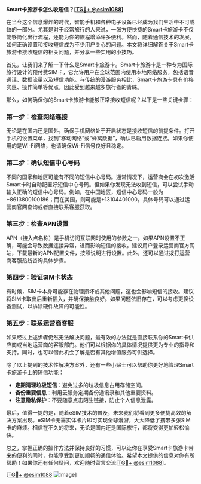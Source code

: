 **Smart卡旅游卡怎么收短信？[[TG💪+ @esim1088](https://t.me/s/esim1088)]**

在当今这个信息爆炸的时代，智能手机和各种电子设备已经成为我们生活中不可或缺的一部分。尤其是对于经常旅行的人来说，一张方便快捷的Smart卡旅游卡不仅能够简化出行流程，还能为你的旅程增添许多便利。然而，随着通信技术的发展，如何正确设置和接收短信成为不少用户关心的问题。本文将详细解答关于Smart卡旅游卡接收短信的相关问题，并分享一些实用的小技巧。

首先，让我们来了解一下什么是Smart卡旅游卡。Smart卡旅游卡是一种专为国际旅行设计的预付费SIM卡，它允许用户在全球范围内使用本地网络服务，包括语音通话、数据流量以及短信功能。与传统的漫游服务相比，Smart卡旅游卡具有价格实惠、操作简单等优点，因此受到越来越多旅行者的青睐。

那么，如何确保你的Smart卡旅游卡能够正常接收短信呢？以下是一些关键步骤：

### **第一步：检查网络连接**
无论是在国内还是国外，确保手机网络处于开启状态是接收短信的前提条件。打开手机的设置菜单，找到“移动网络”或“蜂窝数据”，确认已启用数据连接。如果你使用的是Wi-Fi网络，也请确保Wi-Fi信号良好且稳定。

### **第二步：确认短信中心号码**
不同的国家和地区可能有不同的短信中心号码。通常情况下，运营商会在初次激活Smart卡时自动配置好短信中心号码。但如果你发现无法收到短信，可以尝试手动输入正确的短信中心号码。例如，在中国地区，短信中心号码一般为+8613800100186；而在美国，则可能是+13104401000。具体号码可以通过运营商官网查询或者直接联系客服获取。

### **第三步：检查APN设置**
APN（接入点名称）是手机访问互联网时使用的参数之一。如果APN设置不正确，可能会导致数据连接异常，进而影响短信的接收。建议用户登录运营商官方网站，下载最新的APN配置文件，按照说明进行设置。此外，还可以通过拨打运营商客服热线咨询具体步骤。

### **第四步：验证SIM卡状态**
有时候，SIM卡本身可能存在物理损坏或其他问题，这也会影响短信的接收。建议将SIM卡取出后重新插入，并确保接触良好。如果问题依旧存在，可以考虑更换设备测试，以排除硬件故障的可能性。

### **第五步：联系运营商客服**
如果经过上述步骤仍然无法解决问题，最有效的办法就是直接联系你的Smart卡供应商或当地运营商的客服部门。他们可以根据你的具体情况提供更为专业的指导和支持。同时，也可以借此机会了解是否有其他增值服务可供选择。

除了以上提到的技术性解决方案外，还有一些小贴士可以帮助你更好地管理Smart卡旅游卡上的短信功能：

- **定期清理垃圾短信**：避免过多的垃圾信息占用存储空间。
- **备份重要信息**：利用云服务定期备份通讯录和其他重要资料。
- **注意隐私保护**：不要随意点击陌生链接，防止个人信息泄露。

最后，值得一提的是，随着eSIM技术的普及，未来我们将看到更多便捷高效的解决方案出现。eSIM卡无需实体卡片即可实现全球漫游，大大降低了携带多张SIM卡的麻烦。相信在不久的将来，无论是国内还是国际旅行，都将变得更加轻松愉快。

总之，掌握正确的操作方法并保持良好的习惯，可以让你在享受Smart卡旅游卡带来的便利的同时，也能享受到更加顺畅的通信体验。希望本文提供的信息对你有所帮助！如果你还有任何疑问，欢迎随时留言交流[[TG💪+ @esim1088](https://t.me/s/esim1088)]。

[[TG💪+ @esim1088](https://t.me/s/esim1088) ![Image](https://i.postimg.cc/4NQfJmqS/Snipaste-2025-05-13-00-14-12.png)]